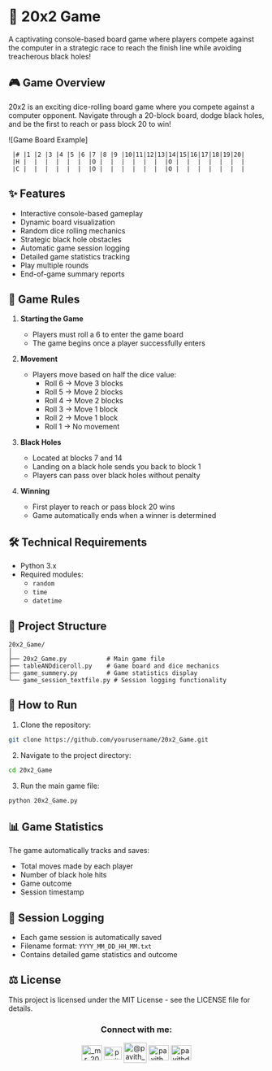 # 🎲 20x2 Game

A captivating console-based board game where players compete against the computer in a strategic race to reach the finish line while avoiding treacherous black holes!

## 🎮 Game Overview

20x2 is an exciting dice-rolling board game where you compete against a computer opponent. Navigate through a 20-block board, dodge black holes, and be the first to reach or pass block 20 to win!

![Game Board Example]
```
 |# |1 |2 |3 |4 |5 |6 |7 |8 |9 |10|11|12|13|14|15|16|17|18|19|20|
 |H |  |  |  |  |  |  |O |  |  |  |  |  |  |O |  |  |  |  |  |  |
 |C |  |  |  |  |  |  |O |  |  |  |  |  |  |O |  |  |  |  |  |  |
```

## ✨ Features

- Interactive console-based gameplay
- Dynamic board visualization
- Random dice rolling mechanics
- Strategic black hole obstacles
- Automatic game session logging
- Detailed game statistics tracking
- Play multiple rounds
- End-of-game summary reports

## 🎯 Game Rules

1. **Starting the Game**
   - Players must roll a 6 to enter the game board
   - The game begins once a player successfully enters

2. **Movement**
   - Players move based on half the dice value:
     - Roll 6 → Move 3 blocks
     - Roll 5 → Move 2 blocks
     - Roll 4 → Move 2 blocks
     - Roll 3 → Move 1 block
     - Roll 2 → Move 1 block
     - Roll 1 → No movement

3. **Black Holes**
   - Located at blocks 7 and 14
   - Landing on a black hole sends you back to block 1
   - Players can pass over black holes without penalty

4. **Winning**
   - First player to reach or pass block 20 wins
   - Game automatically ends when a winner is determined

## 🛠️ Technical Requirements

- Python 3.x
- Required modules:
  - `random`
  - `time`
  - `datetime`

## 📁 Project Structure

```
20x2_Game/
│
├── 20x2_Game.py           # Main game file
├── tableANDdiceroll.py    # Game board and dice mechanics
├── game_summery.py        # Game statistics display
└── game_session_textfile.py # Session logging functionality
```

## 🚀 How to Run

1. Clone the repository:
```bash
git clone https://github.com/yourusername/20x2_Game.git
```

2. Navigate to the project directory:
```bash
cd 20x2_Game
```

3. Run the main game file:
```bash
python 20x2_Game.py
```

## 📊 Game Statistics

The game automatically tracks and saves:
- Total moves made by each player
- Number of black hole hits
- Game outcome
- Session timestamp

## 📝 Session Logging

- Each game session is automatically saved
- Filename format: `YYYY_MM_DD_HH_MM.txt`
- Contains detailed game statistics and outcome

## ⚖️ License

This project is licensed under the MIT License - see the LICENSE file for details.

<h3 align="center">Connect with me:</h3>
<p align="center">
  <a href="https://instagram.com/_mr_2001__" target="blank"><img align="center" src="https://raw.githubusercontent.com/rahuldkjain/github-profile-readme-generator/master/src/images/icons/Social/instagram.svg" alt="_mr_2001__" height="30" width="40" /></a>
  <a href="https://www.linkedin.com/in/pavith-bambaravanage-465300293/" target="blank"><img align="center" src="https://raw.githubusercontent.com/rahuldkjain/github-profile-readme-generator/master/src/images/icons/Social/linked-in-alt.svg" alt="pavith-bambaravanage-465300293" height="25" width="35" /></a>
  <a href="https://www.hackerrank.com/@pavith_db" target="blank"><img align="center" src="https://raw.githubusercontent.com/rahuldkjain/github-profile-readme-generator/master/src/images/icons/Social/hackerrank.svg" alt="@pavith_db" height="40" width="45" /></a>
  <a href="https://www.leetcode.com/pavith_db" target="blank"><img align="center" src="https://raw.githubusercontent.com/rahuldkjain/github-profile-readme-generator/master/src/images/icons/Social/leet-code.svg" alt="pavith_db" height="30" width="40" /></a>
  <a href="mailto:pavithd2020@gmail.com" target="blank"><img align="center" src="https://github.com/TheDudeThatCode/TheDudeThatCode/raw/master/Assets/Gmail.svg" alt="pavithd2020@gmail.com" height="30" width="40" /></a>
</p>



